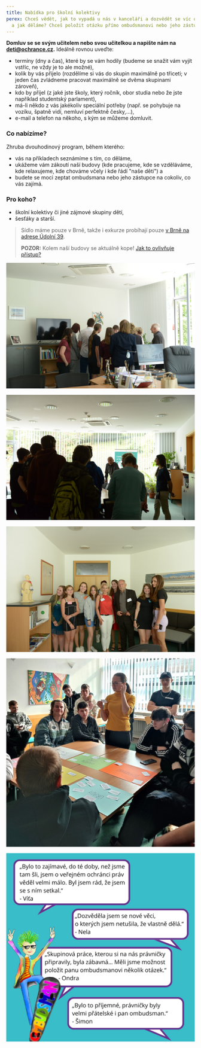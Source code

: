 ```yaml
---
title: Nabídka pro školní kolektivy
perex: Chceš vědět, jak to vypadá u nás v kanceláři a dozvědět se víc o tom, co
  a jak děláme? Chceš položit otázku přímo ombudsmanovi nebo jeho zástupci?
---
```

**Domluv se se svým učitelem nebo svou učitelkou a napište nám na deti@ochrance.cz.** Ideálně rovnou uveďte:

* termíny (dny a čas), které by se vám hodily (budeme se snažit vám vyjít vstříc, ne vždy je to ale možné), 
* kolik by vás přijelo (rozdělíme si vás do skupin maximálně po třiceti; v jeden čas zvládneme pracovat maximálně se dvěma skupinami zároveň),
* kdo by přijel (z jaké jste školy, který ročník, obor studia nebo že jste například studentský parlament), 
* má-li někdo z vás jakékoliv speciální potřeby (např. se pohybuje na vozíku, špatně vidí, nemluví perfektně česky,...), 
* e-mail a telefon na někoho, s kým se můžeme domluvit.

### Co nabízíme?

Zhruba dvouhodinový program, během kterého:

* vás na příkladech seznámíme s tím, co děláme,
* ukážeme vám zákoutí naší budovy (kde pracujeme, kde se vzděláváme, kde relaxujeme, kde chováme včely i kde řádí "naše děti") a 
* budete se moci zeptat ombudsmana nebo jeho zástupce na cokoliv, co vás zajímá. 

### Pro koho?

* školní kolektivy či jiné zájmové skupiny dětí,
* šesťáky a starší.

> Sídlo máme pouze v Brně, takže i exkurze probíhají pouze [v Brně na adrese Údolní 39](https://www.ochrance.cz/kontakt/). 
>
> **POZOR:** Kolem naší budovy se aktuálně kope! [Jak to ovlivňuje přístup?](https://kopemezabrno.cz/uzavirky-a-omezeni/udolni-usek-mezi-husovou-a-jirikovskeho/)

![Ombudsman ukazuje dětem obraz ve své kanceláři](dsc_0505.jpg "Tento obraz mi namaloval slon! říká ombudsman dětem na exkurzi.")

![Děti diskutují s ombudsmanem v jeho kanceláři.  ](dsc_1287.jpg "Děti na exkurzi diskutují s ombudsmanem v jeho kanceláři.")

![Děti a jejich učitelka stojí v kanceláři ombudsmana.](dsc_0509.jpg "Skupinová fotografie s ombudsmanem v jeho kanceláři")

![](341070637_744534580473974_3888828716914193211_n.jpg "Těšit se můžete na různorodé aktivity, práci ve skupinách i prohlídku našich budov. ")

![Na obrázku je maskot deti.ochrance.cz (chlapec s zeleným čírem na skateboardu) a bubliny, v nichž je obsažena zpětná vazba od studentů.](340698713_1620445675125534_801826962798539212_n.png "Zpětná vazba od středoškoláků, kteří nás navštívili. ")